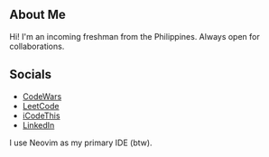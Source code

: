## About Me
Hi! I'm an incoming freshman from the Philippines. Always open for collaborations.

## Socials
- [CodeWars](https://www.codewars.com/users/satis)
- [LeetCode](https://leetcode.com/wffnsltan/)
- [iCodeThis](https://icodethis.com/thatguy_Afin)
- [LinkedIn](https://linkedin.com/in/wffnsltan)

I use Neovim as my primary IDE (btw).
